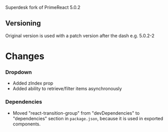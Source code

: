 Superdesk fork of PrimeReact 5.0.2

## Versioning

Original version is used with a patch version after the dash e.g. 5.0.2-2

# Changes

### Dropdown
* Added zIndex prop
* Added ability to retrieve/filter items asynchronously


### Dependencies
* Moved "react-transition-group" from "devDependencies" to "dependencies" section in `package.json`, because it is used in exported components.